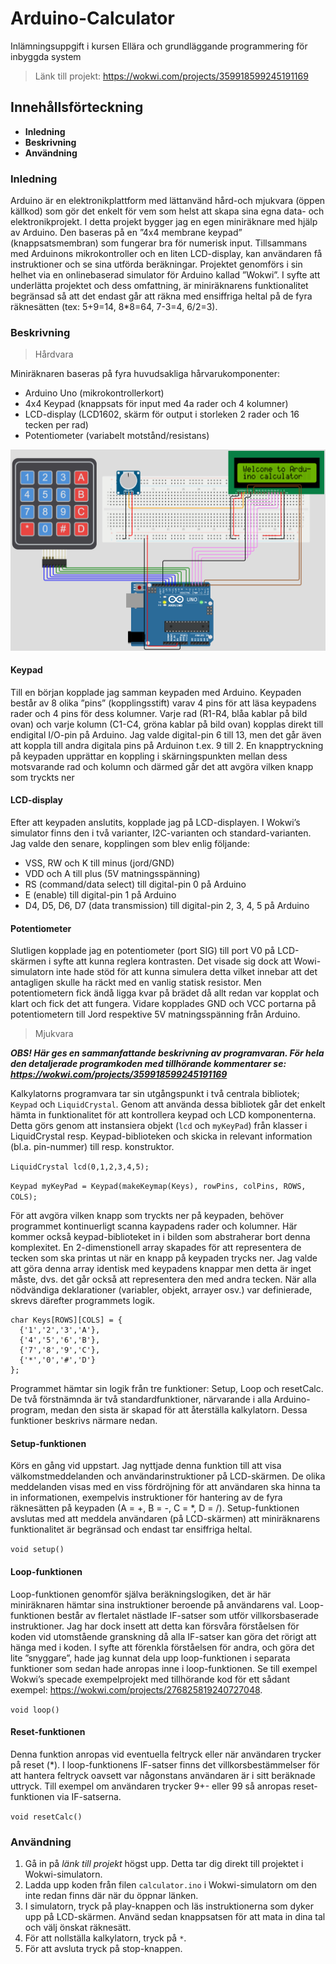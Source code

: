 # Arduino-Calculator
Inlämningsuppgift i kursen Ellära och grundläggande programmering för inbyggda system

> Länk till projekt:  https://wokwi.com/projects/359918599245191169

## Innehållsförteckning
* **Inledning**
* **Beskrivning**
* **Användning**

### Inledning
Arduino är en elektronikplattform med lättanvänd hård-och mjukvara (öppen källkod) som gör det enkelt för vem som helst att skapa sina egna data- och elektronikprojekt. I detta projekt bygger jag en egen miniräknare med hjälp av Arduino. Den baseras på en ”4x4 membrane keypad” (knappsatsmembran) som fungerar bra för numerisk input. Tillsammans med Arduinons mikrokontroller och en liten LCD-display, kan användaren få instruktioner och se sina utförda beräkningar. Projektet genomförs i sin helhet via en onlinebaserad simulator för Arduino kallad ”Wokwi”. I syfte att underlätta projektet och dess omfattning, är miniräknarens funktionalitet begränsad så att det endast går att räkna med ensiffriga heltal på de fyra räknesätten (tex: 5+9=14, 8*8=64, 7-3=4, 6/2=3).

### Beskrivning
> Hårdvara

Miniräknaren baseras på fyra huvudsakliga hårvarukomponenter:
*   Arduino Uno (mikrokontrollerkort)
*   4x4 Keypad (knappsats för input med 4a rader och 4 kolumner)
*   LCD-display (LCD1602, skärm för output i storleken 2 rader och 16 tecken per rad)
*   Potentiometer (variabelt motstånd/resistans)

![Färdig sammankoppling av ovan beskrivna komponenter. För att underlätta hopkopplingen användes ett kopplingsbräde (breadboard)](link-up.png)

#### Keypad
Till en början kopplade jag samman keypaden med Arduino. Keypaden består av 8 olika ”pins” (kopplingsstift) varav 4 pins för att läsa keypadens rader och 4 pins för dess kolumner. Varje rad (R1-R4, blåa kablar på bild ovan) och varje kolumn (C1-C4, gröna kablar på bild ovan) kopplas direkt till endigital I/O-pin på Arduino. Jag valde digital-pin 6 till 13, men det går även att koppla till andra digitala pins på Arduinon t.ex. 9 till 2. En knapptryckning på keypaden upprättar en koppling i 
skärningspunkten mellan dess motsvarande rad och kolumn och därmed går det att avgöra vilken knapp som tryckts ner

#### LCD-display
Efter att keypaden anslutits, kopplade jag på LCD-displayen. I Wokwi’s simulator finns den i två 
varianter, I2C-varianten och standard-varianten. Jag valde den senare, kopplingen som blev enlig följande:
* VSS, RW och K till minus (jord/GND)
* VDD och A till plus (5V matningsspänning) 
* RS (command/data select) till digital-pin 0 på Arduino
* E (enable) till digital-pin 1 på Arduino
* D4, D5, D6, D7 (data transmission) till digital-pin 2, 3, 4, 5 på Arduino

#### Potentiometer
Slutligen kopplade jag en potentiometer (port SIG) till port V0 på LCD-skärmen i syfte att kunna reglera kontrasten. Det visade sig dock att Wowi-simulatorn inte hade stöd för att kunna simulera detta vilket innebar att det antagligen skulle ha räckt med en vanlig statisk resistor. Men potentiometern fick ändå ligga kvar på brädet då allt redan var kopplat och klart och fick det att fungera. Vidare kopplades GND och VCC portarna på potentiometern till Jord respektive 5V matningsspänning från Arduino.

> Mjukvara

***OBS! Här ges en sammanfattande beskrivning av programvaran. För hela den detaljerade programkoden med tillhörande kommentarer se: https://wokwi.com/projects/359918599245191169***

Kalkylatorns programvara tar sin utgångspunkt i två centrala bibliotek; `Keypad` och `LiquidCrystal`. Genom att använda dessa bibliotek går det enkelt hämta in funktionalitet för att kontrollera keypad och LCD komponenterna. Detta görs genom att instansiera objekt (`lcd` och `myKeyPad`) från klasser i LiquidCrystal resp. Keypad-biblioteken och skicka in relevant information (bl.a. pin-nummer) till resp. konstruktor. 

`LiquidCrystal lcd(0,1,2,3,4,5);`

`Keypad myKeyPad = Keypad(makeKeymap(Keys), rowPins, colPins, ROWS, COLS);`

För att avgöra vilken knapp som tryckts ner på keypaden, behöver programmet kontinuerligt scanna kaypadens rader och kolumner. Här kommer också keypad-biblioteket in i bilden som abstraherar bort denna komplexitet. En 2-dimenstionell array skapades för att representera de tecken som ska printas ut när en knapp på keypaden trycks ner. Jag valde att göra denna array identisk med keypadens knappar men detta är inget måste, dvs. det går också att representera den med andra tecken. När alla nödvändiga deklarationer (variabler, objekt, arrayer osv.) var definierade, skrevs därefter programmets logik. 
```
char Keys[ROWS][COLS] = { 
  {'1','2','3','A'},
  {'4','5','6','B'},
  {'7','8','9','C'},
  {'*','0','#','D'}
};
```
Programmet hämtar sin logik från tre funktioner: Setup, Loop och resetCalc. De två förstnämnda är två standardfunktioner, närvarande i alla Arduino-program, medan den sista är skapad för att återställa kalkylatorn. Dessa funktioner beskrivs närmare nedan.

#### Setup-funktionen
Körs en gång vid uppstart. Jag nyttjade denna funktion till att visa välkomstmeddelanden och användarinstruktioner på LCD-skärmen. De olika meddelanden visas med en viss fördröjning för att användaren ska hinna ta in informationen, exempelvis instruktioner för hantering av de fyra räknesätten på keypaden (A = +, B = -, C = *, D = /). Setup-funktionen avslutas med att meddela användaren (på LCD-skärmen) att miniräknarens funktionalitet är begränsad och endast tar ensiffriga heltal.

`void setup()`

#### Loop-funktionen
Loop-funktionen genomför själva beräkningslogiken, det är här miniräknaren hämtar sina instruktioner beroende på användarens val. Loop-funktionen består av flertalet nästlade IF-satser som utför villkorsbaserade instruktioner. Jag har dock insett att detta kan försvåra förståelsen för koden vid utomstående granskning då alla IF-satser kan göra det rörigt att hänga med i koden. I syfte att förenkla förståelsen för andra, och göra det lite ”snyggare”, hade jag kunnat dela upp loop-funktionen i separata funktioner som sedan hade anropas inne i loop-funktionen. Se till exempel Wokwi’s specade exempelprojekt med tillhörande kod för ett sådant exempel: https://wokwi.com/projects/276825819240727048.

`void loop()`

#### Reset-funktionen
Denna funktion anropas vid eventuella feltryck eller när användaren trycker på reset (*). I loop-funktionens IF-satser finns det villkorsbestämmelser för att hantera feltryck oavsett var någonstans användaren är i sitt beräknade uttryck. Till exempel om användaren trycker 9+- eller 99 så anropas reset-funktionen via IF-satserna.

`void resetCalc()`

### Användning
1. Gå in på *länk till projekt* högst upp. Detta tar dig direkt till projektet i Wokwi-simulatorn.
2. Ladda upp koden från filen `calculator.ino` i Wokwi-simulatorn om den inte redan finns där när du öppnar länken. 
3. I simulatorn, tryck på play-knappen och läs instruktionerna som dyker upp på LCD-skärmen. Använd sedan knappsatsen för att mata in dina tal och välj önskat räknesätt.
4. För att nollställa kalkylatorn, tryck på `*`.
5. För att avsluta tryck på stop-knappen.